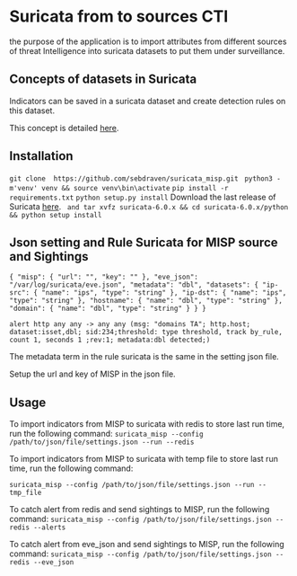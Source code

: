 # Suricata from to sources CTI

the purpose of the application is to import attributes from different sources of threat Intelligence into suricata datasets to put them under surveillance.

## Concepts of datasets in Suricata

Indicators can be saved in a suricata dataset and create detection rules on this dataset.

This concept is detailed [here](https://suricata.readthedocs.io/en/suricata-6.0.0/rules/datasets.html).

## Installation

`git clone  https://github.com/sebdraven/suricata_misp.git `
`python3 -m'venv' venv && source venv\bin\activate`
`pip install -r requirements.txt`
`python setup.py install`
Download the last release of Suricata [here](https://www.openinfosecfoundation.org/download/suricata-current.tar.gz).
` and tar xvfz suricata-6.0.x && cd suricata-6.0.x/python && python setup install`

## Json setting and Rule Suricata for MISP source and Sightings

`{
    "misp": {
        "url": "",
        "key": ""
    },
    "eve_json": "/var/log/suricata/eve.json",
    "metadata": "dbl",
    "datasets": {
        "ip-src": {
            "name": "ips",
            "type": "string"
        },
        "ip-dst": {
            "name": "ips",
            "type": "string"
        },
        "hostname": {
            "name": "dbl",
            "type": "string"
        },
        "domain": {
            "name": "dbl",
            "type": "string"
        }
    }
}`


`alert http any any -> any any (msg: "domains TA"; http.host; dataset:isset,dbl; sid:234;threshold: type threshold, track by_rule, count 1, seconds 1 ;rev:1; metadata:dbl detected;)`

The metadata term in the rule suricata is the same in the setting json file.

Setup the url and key of MISP in the json file.

## Usage

To import indicators from MISP to suricata with redis to store last run time, run the following command:
`suricata_misp --config /path/to/json/file/settings.json --run --redis` 	

To import indicators from MISP to suricata with temp file to store last run time, run the following command:

`suricata_misp --config /path/to/json/file/settings.json --run --tmp_file`

To catch alert from redis and send sightings to MISP, run the following command:
`suricata_misp --config /path/to/json/file/settings.json --redis --alerts`	


To catch alert from eve_json and send sightings to MISP, run the following command:
`suricata_misp --config /path/to/json/file/settings.json --redis --eve_json`